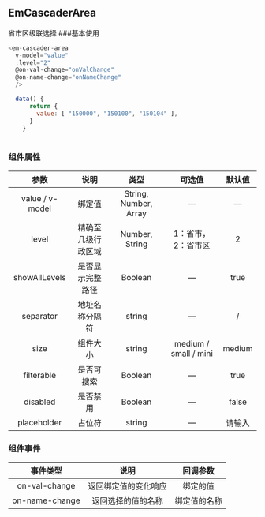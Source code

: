 ## EmCascaderArea
省市区级联选择
###基本使用
````javascript
<em-cascader-area
  v-model="value"
  :level="2"
  @on-val-change="onValChange"
  @on-name-change="onNameChange"
  />

  data() {
      return {
        value: [ "150000", "150100", "150104" ],
      }
    }
  
````
### 组件属性
|       参数        |    说明     |          类型           |          可选值          |  默认值   |
|:---------------:|:---------:|:---------------------:|:---------------------:|:------:|
| value / v-model |    绑定值    | String, Number, Array |           —           |   —    |
|      level      | 精确至几级行政区域 |    Number, String     |      1：省市，2：省市区       |   2    |
|  showAllLevels  | 是否显示完整路径  |        Boolean        |           —           |  true  |
|    separator    |  地址名称分隔符  |        string         |           —           |   /    |
|      size       |   组件大小    |        string         | medium / small / mini | medium |
|   filterable    |   是否可搜索   |        Boolean        |           —           |  true  |
|    disabled     |   是否禁用    |        Boolean        |           —           | false  |
|   placeholder   |    占位符    |        string         |           —           |  请输入   |
### 组件事件
|      事件类型      |     说明     |  回调参数  |
|:--------------:|:----------:|:------:|
| on-val-change  | 返回绑定值的变化响应 |  绑定的值  |
| on-name-change | 返回选择的值的名称  | 绑定值的名称 |

